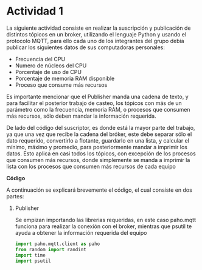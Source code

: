 # Actividad 1

La siguiente actividad consiste en realizar la suscripción y publicación de distintos tópicos en un broker, utilizando el lenguaje Python y usando el protocolo MQTT, para ello cada uno de los integrantes del grupo debía publicar los siguientes datos de sus computadoras personales:

-	Frecuencia del CPU
-	Numero de núcleos del CPU
-	 Porcentaje de uso de CPU
-	Porcentaje de memoria RAM disponible
-	Proceso que consume más recursos

Es importante mencionar que el Publisher manda una cadena de texto, y para facilitar el posterior trabajo de casteo, los tópicos con más de un parámetro como la frecuencia, memoria RAM, o procesos que consumen más recursos, sólo deben mandar la información requerida.

De lado del código del suscriptor, es donde está la mayor parte del trabajo, ya que una vez que recibe la cadena del bróker, este debe separar sólo el dato requerido, convertirlo a flotante, guardarlo en una lista, y calcular el mínimo, máximo y promedio, para posteriormente mandar a imprimir los datos. Esto aplica en casi todos los tópicos, con excepción de los procesos que consumen más recursos, donde simplemente se manda a imprimir la lista con los procesos que consumen más recursos de cada equipo  

**Código**

A continuación se explicará brevemente el código, el cual consiste en dos partes:

1. Publisher

   Se empizan importando las librerias requeridas, en este caso paho.mqtt funciona para realizar la conexión con el broker, mientras que psutil te ayuda a obtener la información requerida del equipo
     ``` Python
     import paho.mqtt.client as paho
     from random import randint
     import time
     import psutil
     ```

